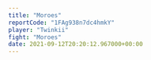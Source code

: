 ```yaml
---
title: "Moroes"
reportCode: "1FAg938n7dc4hmkY"
player: "Twinkii"
fight: "Moroes"
date: 2021-09-12T20:20:12.967000+00:00
---
```

